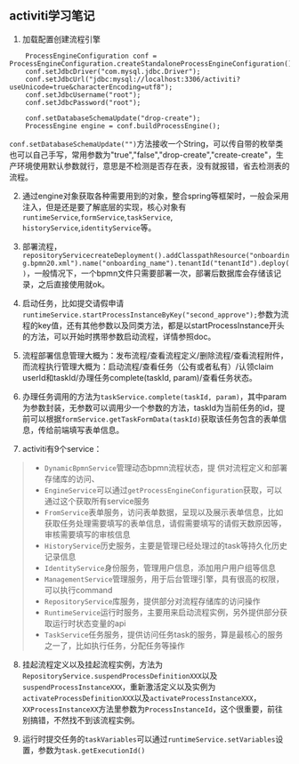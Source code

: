 ## activiti学习笔记

1. 加载配置创建流程引擎
```
    ProcessEngineConfiguration conf = ProcessEngineConfiguration.createStandaloneProcessEngineConfiguration();
    conf.setJdbcDriver("com.mysql.jdbc.Driver");
    conf.setJdbcUrl("jdbc:mysql://localhost:3306/activiti?useUnicode=true&characterEncoding=utf8");
    conf.setJdbcUsername("root");
    conf.setJdbcPassword("root");
    
    conf.setDatabaseSchemaUpdate("drop-create");
    ProcessEngine engine = conf.buildProcessEngine();
```
`conf.setDatabaseSchemaUpdate("")`方法接收一个String，可以传自带的枚举类也可以自己手写，常用参数为"true","false","drop-create","create-create"，生产环境使用默认参数就行，意思是不检测是否存在表，没有就报错，省去检测表的流程。

2. 通过engine对象获取各种需要用到的对象，整合spring等框架时，一般会采用注入，但是还是要了解底层的实现，核心对象有`runtimeService`,`formService`,`taskService`, `historyService`,`identityService`等。

3. 部署流程，`repositoryServicecreateDeployment().addClasspathResource("onboarding.bpmn20.xml").name("onboarding_name").tenantId("tenantId").deploy()`，一般情况下，一个bpmn文件只需要部署一次，部署后数据库会存储该记录，之后直接使用就ok。

4. 启动任务，比如提交请假申请`runtimeService.startProcessInstanceByKey("second_approve");`参数为流程的key值，还有其他参数以及同类方法，都是以startProcessInstance开头的方法，可以开始时携带参数启动流程，详情参照doc。

5. 流程部署信息管理大概为：发布流程/查看流程定义/删除流程/查看流程附件，而流程执行管理大概为：启动流程/查看任务（公有或者私有）/认领claim userId和taskId/办理任务complete(taskId, param)/查看任务状态。

6. 办理任务调用的方法为`taskService.complete(taskId, param)`，其中param为参数封装，无参数可以调用少一个参数的方法，taskId为当前任务的id，提前可以根据`formService.getTaskFormData(taskId)`获取该任务包含的表单信息，传给前端填写表单信息。

7. activiti有9个service：
>  * `DynamicBpmnService`管理动态bpmn流程状态，提  供对流程定义和部署存储库的访问、
>  * `EngineService`可以通过`getProcessEngineConfiguration`获取，可以通过这个获取所有service服务
>  * `FromService`表单服务，访问表单数据，呈现以及展示表单信息，比如获取任务处理需要填写的表单信息，请假需要填写的请假天数原因等，审核需要填写的审核信息
>  * `HistoryService`历史服务，主要是管理已经处理过的task等持久化历史记录信息
>  * `IdentityService`身份服务，管理用户信息，添加用户用户组等信息
>  * `ManagementService`管理服务，用于后台管理引擎，具有很高的权限，可以执行command
>  * `RepositoryService`库服务，提供部分对流程存储库的访问操作
>  * `RuntimeService`运行时服务，主要用来启动流程实例，另外提供部分获取运行时状态变量的api
>  * `TaskService`任务服务，提供访问任务task的服务，算是最核心的服务之一了，比如执行任务，分配任务等操作

8. 挂起流程定义以及挂起流程实例，方法为`RepositoryService.suspendProcessDefinitionXXX`以及`suspendProcessInstanceXXX`，重新激活定义以及实例为`activateProcessDefinitionXXX`以及`activateProcessInstanceXXX`，`XXProcessInstanceXX`方法里参数为`ProcessInstanceId`，这个很重要，前往别搞错，不然找不到该流程实例。

9. 运行时提交任务的`taskVariables`可以通过`runtimeService.setVariables`设置，参数为`task.getExecutionId()`

